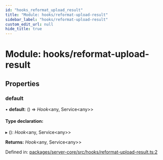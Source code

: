 ```yaml
---
id: "hooks_reformat_upload_result"
title: "Module: hooks/reformat-upload-result"
sidebar_label: "hooks/reformat-upload-result"
custom_edit_url: null
hide_title: true
---
```


# Module: hooks/reformat-upload-result

## Properties

### default

• **default**: () => *Hook*<any, Service<any\>\>

#### Type declaration:

▸ (): *Hook*<any, Service<any\>\>

**Returns:** *Hook*<any, Service<any\>\>

Defined in: [packages/server-core/src/hooks/reformat-upload-result.ts:2](https://github.com/xr3ngine/xr3ngine/blob/673ad6a5f/packages/server-core/src/hooks/reformat-upload-result.ts#L2)
